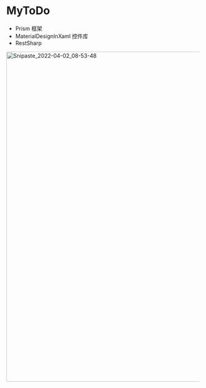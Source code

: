 # MyToDo

- Prism 框架
- MaterialDesignInXaml 控件库
- RestSharp
<img width="860" alt="Snipaste_2022-04-02_08-53-48" src="https://user-images.githubusercontent.com/72637445/161357764-2d443f31-60dd-433b-9cad-7c3feba8d5a6.png">
